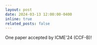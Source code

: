 ```yaml
---
layout: post
date: 2024-03-13 12:00:00-0400
inline: true
related_posts: false
---
```


One paper accepted by ICME'24 (CCF-B)! 